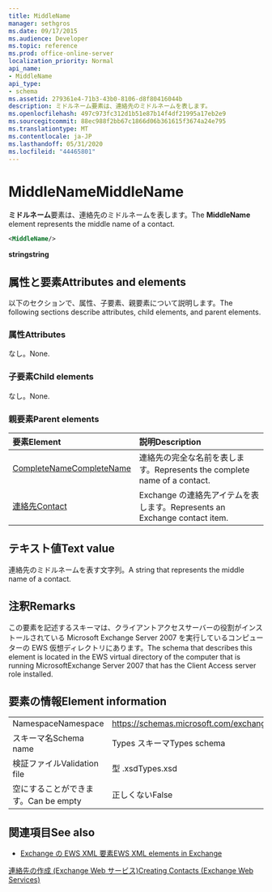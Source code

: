 ```yaml
---
title: MiddleName
manager: sethgros
ms.date: 09/17/2015
ms.audience: Developer
ms.topic: reference
ms.prod: office-online-server
localization_priority: Normal
api_name:
- MiddleName
api_type:
- schema
ms.assetid: 279361e4-71b3-43b0-8106-d8f80416044b
description: ミドルネーム要素は、連絡先のミドルネームを表します。
ms.openlocfilehash: 497c973fc312d1b51e87b14f4df21995a17eb2e9
ms.sourcegitcommit: 88ec988f2bb67c1866d06b361615f3674a24e795
ms.translationtype: MT
ms.contentlocale: ja-JP
ms.lasthandoff: 05/31/2020
ms.locfileid: "44465801"
---
```

# <a name="middlename"></a><span data-ttu-id="1d891-103">MiddleName</span><span class="sxs-lookup"><span data-stu-id="1d891-103">MiddleName</span></span>

<span data-ttu-id="1d891-104">**ミドルネーム**要素は、連絡先のミドルネームを表します。</span><span class="sxs-lookup"><span data-stu-id="1d891-104">The **MiddleName** element represents the middle name of a contact.</span></span> 
  
```xml
<MiddleName/>
```

 <span data-ttu-id="1d891-105">**string**</span><span class="sxs-lookup"><span data-stu-id="1d891-105">**string**</span></span>
## <a name="attributes-and-elements"></a><span data-ttu-id="1d891-106">属性と要素</span><span class="sxs-lookup"><span data-stu-id="1d891-106">Attributes and elements</span></span>

<span data-ttu-id="1d891-107">以下のセクションで、属性、子要素、親要素について説明します。</span><span class="sxs-lookup"><span data-stu-id="1d891-107">The following sections describe attributes, child elements, and parent elements.</span></span>
  
### <a name="attributes"></a><span data-ttu-id="1d891-108">属性</span><span class="sxs-lookup"><span data-stu-id="1d891-108">Attributes</span></span>

<span data-ttu-id="1d891-109">なし。</span><span class="sxs-lookup"><span data-stu-id="1d891-109">None.</span></span>
  
### <a name="child-elements"></a><span data-ttu-id="1d891-110">子要素</span><span class="sxs-lookup"><span data-stu-id="1d891-110">Child elements</span></span>

<span data-ttu-id="1d891-111">なし。</span><span class="sxs-lookup"><span data-stu-id="1d891-111">None.</span></span>
  
### <a name="parent-elements"></a><span data-ttu-id="1d891-112">親要素</span><span class="sxs-lookup"><span data-stu-id="1d891-112">Parent elements</span></span>

|<span data-ttu-id="1d891-113">**要素**</span><span class="sxs-lookup"><span data-stu-id="1d891-113">**Element**</span></span>|<span data-ttu-id="1d891-114">**説明**</span><span class="sxs-lookup"><span data-stu-id="1d891-114">**Description**</span></span>|
|:-----|:-----|
|[<span data-ttu-id="1d891-115">CompleteName</span><span class="sxs-lookup"><span data-stu-id="1d891-115">CompleteName</span></span>](completename.md) <br/> |<span data-ttu-id="1d891-116">連絡先の完全な名前を表します。</span><span class="sxs-lookup"><span data-stu-id="1d891-116">Represents the complete name of a contact.</span></span>  <br/> |
|[<span data-ttu-id="1d891-117">連絡先</span><span class="sxs-lookup"><span data-stu-id="1d891-117">Contact</span></span>](contact.md) <br/> |<span data-ttu-id="1d891-118">Exchange の連絡先アイテムを表します。</span><span class="sxs-lookup"><span data-stu-id="1d891-118">Represents an Exchange contact item.</span></span>  <br/> |
   
## <a name="text-value"></a><span data-ttu-id="1d891-119">テキスト値</span><span class="sxs-lookup"><span data-stu-id="1d891-119">Text value</span></span>

<span data-ttu-id="1d891-120">連絡先のミドルネームを表す文字列。</span><span class="sxs-lookup"><span data-stu-id="1d891-120">A string that represents the middle name of a contact.</span></span>
  
## <a name="remarks"></a><span data-ttu-id="1d891-121">注釈</span><span class="sxs-lookup"><span data-stu-id="1d891-121">Remarks</span></span>

<span data-ttu-id="1d891-122">この要素を記述するスキーマは、クライアントアクセスサーバーの役割がインストールされている Microsoft Exchange Server 2007 を実行しているコンピューターの EWS 仮想ディレクトリにあります。</span><span class="sxs-lookup"><span data-stu-id="1d891-122">The schema that describes this element is located in the EWS virtual directory of the computer that is running MicrosoftExchange Server 2007 that has the Client Access server role installed.</span></span>
  
## <a name="element-information"></a><span data-ttu-id="1d891-123">要素の情報</span><span class="sxs-lookup"><span data-stu-id="1d891-123">Element information</span></span>

|||
|:-----|:-----|
|<span data-ttu-id="1d891-124">Namespace</span><span class="sxs-lookup"><span data-stu-id="1d891-124">Namespace</span></span>  <br/> |https://schemas.microsoft.com/exchange/services/2006/types  <br/> |
|<span data-ttu-id="1d891-125">スキーマ名</span><span class="sxs-lookup"><span data-stu-id="1d891-125">Schema name</span></span>  <br/> |<span data-ttu-id="1d891-126">Types スキーマ</span><span class="sxs-lookup"><span data-stu-id="1d891-126">Types schema</span></span>  <br/> |
|<span data-ttu-id="1d891-127">検証ファイル</span><span class="sxs-lookup"><span data-stu-id="1d891-127">Validation file</span></span>  <br/> |<span data-ttu-id="1d891-128">型 .xsd</span><span class="sxs-lookup"><span data-stu-id="1d891-128">Types.xsd</span></span>  <br/> |
|<span data-ttu-id="1d891-129">空にすることができます。</span><span class="sxs-lookup"><span data-stu-id="1d891-129">Can be empty</span></span>  <br/> |<span data-ttu-id="1d891-130">正しくない</span><span class="sxs-lookup"><span data-stu-id="1d891-130">False</span></span>  <br/> |
   
## <a name="see-also"></a><span data-ttu-id="1d891-131">関連項目</span><span class="sxs-lookup"><span data-stu-id="1d891-131">See also</span></span>



- [<span data-ttu-id="1d891-132">Exchange の EWS XML 要素</span><span class="sxs-lookup"><span data-stu-id="1d891-132">EWS XML elements in Exchange</span></span>](ews-xml-elements-in-exchange.md)


[<span data-ttu-id="1d891-133">連絡先の作成 (Exchange Web サービス)</span><span class="sxs-lookup"><span data-stu-id="1d891-133">Creating Contacts (Exchange Web Services)</span></span>](https://msdn.microsoft.com/library/4845917e-70d1-481c-bbd7-011ec6571789%28Office.15%29.aspx)

